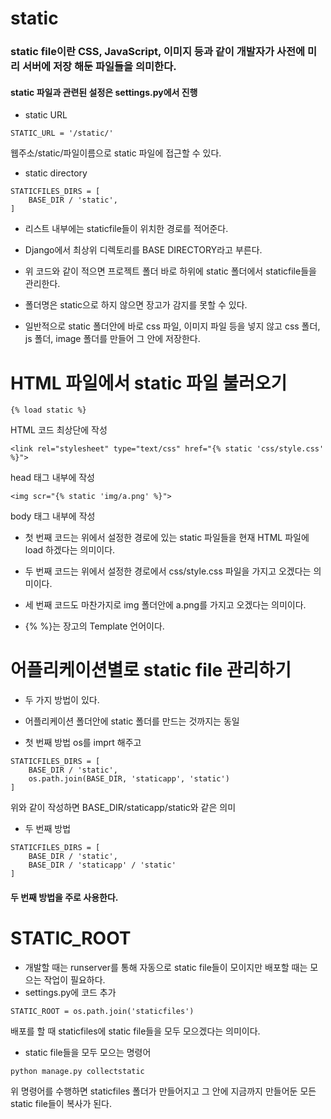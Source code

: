 # static

### static file이란 CSS, JavaScript, 이미지 등과 같이 개발자가 사전에 미리 서버에 저장 해둔 파일들을 의미한다.

#### static 파일과 관련된 설정은 settings.py에서 진행

* static URL
```
STATIC_URL = '/static/'
```
웹주소/static/파일이름으로 static 파일에 접근할 수 있다.

* static directory
```
STATICFILES_DIRS = [
    BASE_DIR / 'static',
]
```
* 리스트 내부에는 staticfile들이 위치한 경로를 적어준다.

* Django에서 최상위 디렉토리를 BASE DIRECTORY라고 부른다.

* 위 코드와 같이 적으면 프로젝트 폴더 바로 하위에 static 폴더에서 staticfile들을 관리한다.

* 폴더명은 static으로 하지 않으면 장고가 감지를 못할 수 있다.

* 일반적으로 static 폴더안에 바로 css 파일, 이미지 파일 등을 넣지 않고 css 폴더, js 폴더, image 폴더를 만들어 그 안에 저장한다.

# HTML 파일에서 static 파일 불러오기
```
{% load static %}
```
HTML 코드 최상단에 작성
```
<link rel="stylesheet" type="text/css" href="{% static 'css/style.css' %}">
```
head 태그 내부에 작성
```
<img scr="{% static 'img/a.png' %}">
```
body 태그 내부에 작성

* 첫 번째 코드는 위에서 설정한 경로에 있는 static 파일들을 현재 HTML 파일에 load 하겠다는 의미이다.

* 두 번째 코드는 위에서 설정한 경로에서 css/style.css 파일을 가지고 오겠다는 의미이다.

* 세 번째 코드도 마찬가지로 img 폴더안에 a.png를 가지고 오겠다는 의미이다.

* {% %}는 장고의 Template 언어이다.

# 어플리케이션별로 static file 관리하기
* 두 가지 방법이 있다.
* 어플리케이션 폴더안에 static 폴더를 만드는 것까지는 동일

* 첫 번째 방법
os를 imprt 해주고
```
STATICFILES_DIRS = [
    BASE_DIR / 'static',
    os.path.join(BASE_DIR, 'staticapp', 'static')
]
```
위와 같이 작성하면 BASE_DIR/staticapp/static와 같은 의미

* 두 번째 방법
```
STATICFILES_DIRS = [
    BASE_DIR / 'static',
    BASE_DIR / 'staticapp' / 'static'
]
```
#### 두 번째 방법을 주로 사용한다.

# STATIC_ROOT
* 개발할 때는 runserver를 통해 자동으로 static file들이 모이지만 배포할 때는 모으는 작업이 필요하다.
* settings.py에 코드 추가
```
STATIC_ROOT = os.path.join('staticfiles')
```
배포를 할 때 staticfiles에 static file들을 모두 모으겠다는 의미이다.

* static file들을 모두 모으는 명령어
```
python manage.py collectstatic
```
위 명령어를 수행하면 staticfiles 폴더가 만들어지고 그 안에 지금까지 만들어둔 모든 static file들이 복사가 된다.
